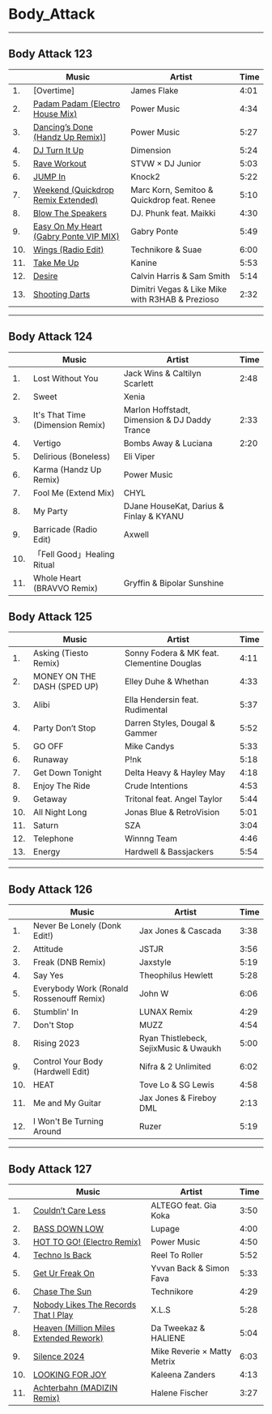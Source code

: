 # Body_Attack
---
## Body Attack 123
||Music|Artist|Time|
|----|----|----|----|
|1.|[Overtime]|James Flake|4:01|
|2.|<a href="https://youtu.be/-LK27SmwRl0?si=EKQxjIpI6XcuuMPh" target="_blank" rel="noopener noreferrer">Padam Padam (Electro House Mix)</a>|Power Music|4:34|
|3.|[Dancing’s Done (Handz Up Remix)](https://youtu.be/VOnxEhXQqog?si=3yzoxoQ7GKZleKTM)]|Power Music|5:27|
|4.|[DJ Turn It Up](https://youtu.be/qj-1nprw12E?si=7QmimIEp1lEMDMGM)|Dimension|5:24|
|5.|[Rave Workout](https://youtu.be/u0hCCOktnvU?si=WDk08sS0x-H48ksM)|STVW × DJ Junior	|5:03|
|6.|[JUMP In](https://youtu.be/AH10Mxlc5Fk?si=59LH51Of9nQBHSu4)|Knock2			|5:22|  
|7.|[Weekend (Quickdrop Remix Extended)](https://youtu.be/S3XE-MZhgIA?si=6UoUQTSBrQTteZIX)|Marc Korn, Semitoo & Quickdrop feat. Renee|			5:10|
|8.|[Blow The Speakers](https://youtu.be/AlVDjsWP1g4?si=ytBwdIIqBa_VA7T4)				|DJ. Phunk feat. Maikki		|4:30|
|9.|[Easy On My Heart (Gabry Ponte VIP MIX)](https://youtu.be/GnOKLusiGB4?si=6u6uXaGdhLoFFs43)|	Gabry Ponte|			5:49|
|10.|[Wings (Radio Edit)](https://youtu.be/gH3MJg6ZXYQ?si=NhC1uU1KDxJcS7qp)|Technikore & Suae		|6:00|
|11.|[Take Me Up](https://youtu.be/62pgLr8qdC0?si=1o-xybl00AVHnzi3)|					Kanine|				5:53|
|12.|[Desire](https://youtu.be/1JPNFp0f53I?si=T1o89YSjUjtyuP6B)|Calvin Harris & Sam Smith	|5:14|
|13.|[Shooting Darts](https://youtu.be/RbEi1zCv6d0?si=DazhGqM0nJ6IuXm-)|	Dimitri Vegas & Like Mike with R3HAB & Prezioso|	2:32|
---
## Body Attack 124
||Music|Artist|Time|
|----|----|----|----|
|1.|Lost Without You|Jack Wins & Caltilyn Scarlett|2:48|
|2.|Sweet|Xenia||
|3.|It's That Time (Dimension Remix)|Marlon Hoffstadt, Dimension & DJ Daddy Trance|2:33|
|4.|Vertigo|Bombs Away & Luciana|2:20|
|5.|Delirious (Boneless)|Eli Viper||
|6.|Karma (Handz Up Remix)|Power Music||
|7.|Fool Me (Extend Mix)|CHYL||
|8.|My Party|DJane HouseKat, Darius & Finlay & KYANU||
|9.|Barricade (Radio Edit)|Axwell||
|10.|「Fell Good」Healing Ritual||
|11.|Whole Heart (BRAVVO Remix)|Gryffin & Bipolar Sunshine||
## Body Attack 125
||Music|Artist|Time|
|----|----|----|----|
|1.|Asking (Tiesto Remix)|			Sonny Fodera & MK feat. Clementine Douglas|	4:11|
|2.|MONEY ON THE DASH (SPED UP)|	Elley Duhe & Whethan		|	4:33|
|3.|Alibi		|			Ella Hendersin feat. Rudimental	|	5:37|
|4.|Party Don’t Stop|			Darren Styles, Dougal & Gammer|		5:52|
|5.|	GO OFF|				Mike Candys|				5:33|
|6.|	Runaway|				P!nk|					5:18|
|7.|Get Down Tonight|			Delta Heavy & Hayley May|			4:18|
|8.|	Enjoy The Ride|			Crude Intentions|				4:53|
|9.|Getaway				|Tritonal feat. Angel Taylor|			5:44|
|10.|All Night Long|				Jonas Blue & RetroVision|			5:01|
|11.|Saturn|				SZA|					3:04|
|12.|Telephone|				Winnng Team	|			4:46|
|13.|Energy				|Hardwell & Bassjackers			|5:54|

---
## Body Attack 126
||Music|Artist|Time|
|----|----|----|----|
|1.|Never Be Lonely (Donk Edit!)|Jax Jones & Cascada|3:38|
|2.|Attitude|JSTJR|3:56|
|3.|Freak (DNB Remix)|Jaxstyle|5:19|
|4.|Say Yes|Theophilus Hewlett|5:28|
|5.|Everybody Work (Ronald Rossenouff Remix)|John W|6:06|
|6.|Stumblin' In |LUNAX Remix|4:29|
|7.|Don't Stop|MUZZ|4:54|
|8.|Rising 2023|Ryan Thistlebeck, SejixMusic & Uwaukh|5:00|
|9.|Control Your Body (Hardwell Edit)|Nifra & 2 Unlimited|6:02|
|10.|HEAT|Tove Lo & SG Lewis|4:58|
|11.|Me and My Guitar|Jax Jones & Fireboy DML|2:13|
|12.|I Won't Be Turning Around|Ruzer|5:19|

---
## Body Attack 127
||Music|Artist|Time|
|----|----|----|----|   
|1.|[Couldn’t Care Less](https://youtu.be/UjlxoAdADXc?si=9-xnZWrQorKq960C)|			ALTEGO feat. Gia Koka|			3:50|
|2.|[BASS DOWN LOW](https://youtu.be/VeajJuxWOYw?si=WYhTthTHP5KdVUe3)|			Lupage|					4:00|
|3.|[HOT TO GO! (Electro Remix)](https://youtu.be/2lemXt6oucc?si=f8JX9lyq63YUQWHA)|		Power Music|				4:50|
|4.|[Techno Is Back](https://youtu.be/00WOxO_jsH8?si=F6-AAz15ibdp8sqb)|				Reel To Roller|				5:52|
|5.|[Get Ur Freak On](https://youtu.be/FPoKiGQzbSQ?si=A8-YmV6Sb4LuOzJX)|			Yvvan Back & Simon Fava|			5:33|
|6.|[Chase The Sun](https://youtu.be/w7Ij8Xf9p7c?si=nuJupot-_QaZnK5f)|				Technikore|				4:29|
|7.|[Nobody Likes The Records That I Play](https://youtu.be/U-IuKJkgass?si=5Xz_jMVtmHh9i3wT)|	X.L.S|					5:28|
|8.|[Heaven (Million Miles Extended Rework)](https://youtu.be/xejcE0WRBno?si=9t2NfWBFTM7_6dZc)|	Da Tweekaz & HALIENE|			5:04|
|9.|[Silence 2024](https://youtu.be/cKVkV7HctfU?si=Vc07QZdY-HADu_sG)|				Mike Reverie × Matty Metrix|		6:03|
|10.|[LOOKING FOR JOY](https://youtu.be/cNOM7s_Js0s?si=VQVG7T2pPmzGEiI0)|			Kaleena Zanders|				4:13|
|11.|[Achterbahn (MADIZIN Remix)](https://youtu.be/JfwjsjBcDoU?si=EqwanptVdVhGRIkw)| 		Halene Fischer|				3:27|


